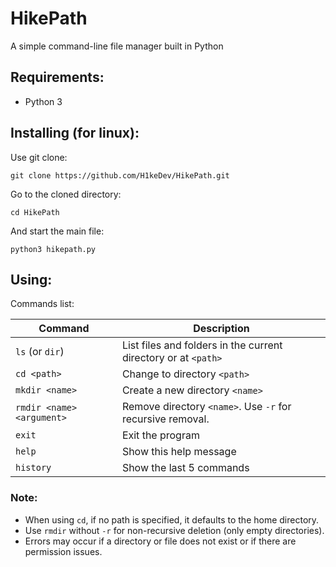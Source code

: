 # HikePath
A simple command-line file manager built in Python
## Requirements:
- Python 3
## Installing (for linux):
Use git clone:
```
git clone https://github.com/H1keDev/HikePath.git
```
Go to the cloned directory:
```
cd HikePath
```
And start the main file:
```
python3 hikepath.py
```
## Using:
Commands list:

| Command                   | Description                                                                                   |
|---------------------------|-----------------------------------------------------------------------------------------------|
| `ls` (or `dir`)            | List files and folders in the current directory or at `<path>`                                |
| `cd <path>`                | Change to directory `<path>`                                                                  |
| `mkdir <name>`             | Create a new directory `<name>`                                                                |
| `rmdir <name> <argument>`  | Remove directory `<name>`. Use `-r` for recursive removal.                                     |
| `exit`                     | Exit the program                                                                               |
| `help`                     | Show this help message                                                                          |
| `history`                  | Show the last 5 commands                                                                       |

### Note:
- When using `cd`, if no path is specified, it defaults to the home directory.
- Use `rmdir` without `-r` for non-recursive deletion (only empty directories).
- Errors may occur if a directory or file does not exist or if there are permission issues.

